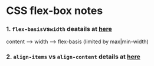 # CSS flex-box notes 

### 1. `flex-basis`vs`width` deatails at [here](https://stackoverflow.com/questions/34352140/what-are-the-differences-between-flex-basis-and-width)

content –> width –> flex-basis (limited by max|min-width) 

### 2. `align-items` vs `align-content` details at [here](https://stackoverflow.com/questions/27539262/whats-the-difference-between-align-content-and-align-items)
